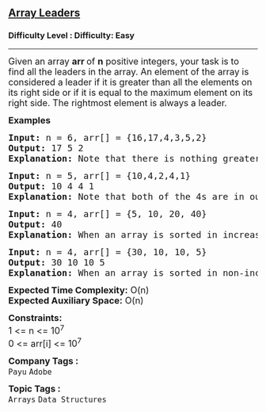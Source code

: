 <h2><a href="https://www.geeksforgeeks.org/problems/leaders-in-an-array-1587115620/1?page=1&status=solved&sortBy=submissions">Array Leaders</a></h2><h3>Difficulty Level : Difficulty: Easy</h3><hr><div class="problems_problem_content__Xm_eO" style="user-select: auto;"><p style="user-select: auto;"><span style="font-size: 18px; user-select: auto;">Given an array&nbsp;<strong style="user-select: auto;">arr&nbsp;</strong>of&nbsp;<strong style="user-select: auto;">n</strong>&nbsp;positive integers, your task is to find all the leaders in the array. An element of the array is considered a leader if it is greater than all the elements on its right side or if it is equal to the maximum element on its right side. The rightmost element is always a leader.</span></p>
<p style="user-select: auto;"><span style="font-size: 18px; user-select: auto;"><strong style="user-select: auto;">Examples<br style="user-select: auto;"></strong></span></p>
<pre style="user-select: auto;"><span style="font-size: 18px; user-select: auto;"><strong style="user-select: auto;">Input: </strong>n = 6, arr[] = {16,17,4,3,5,2}
<strong style="user-select: auto;">Output: </strong>17 5 2<strong style="user-select: auto;">
Explanation: </strong>Note that there is nothing greater on the right side of 17, 5 and, 2.</span>
</pre>
<pre style="user-select: auto;"><span style="font-size: 18px; user-select: auto;"><strong style="user-select: auto;">Input: </strong>n = 5, arr[] = {10,4,2,4,1}
<strong style="user-select: auto;">Output: </strong>10 4 4 1<br style="user-select: auto;"><strong style="user-select: auto;">Explanation:</strong> Note that both of the 4s are in output, as to be a leader an equal element is also allowed on the right. side</span></pre>
<pre style="user-select: auto;"><span style="font-size: 18px; user-select: auto;"><strong style="user-select: auto;">Input: </strong>n = 4, arr[] = {5, 10, 20, 40} <br style="user-select: auto;"><strong style="user-select: auto;">Output: </strong>40<br style="user-select: auto;"><strong style="user-select: auto;">Explanation:</strong> When an array is sorted in increasing order, only the rightmost element is leader.</span></pre>
<pre style="user-select: auto;"><span style="font-size: 18px; user-select: auto;"><strong style="user-select: auto;">Input: </strong>n = 4, arr[] = {30, 10, 10, 5} <br style="user-select: auto;"></span><span style="font-size: 18px; user-select: auto;"><strong style="user-select: auto;">Output: </strong>30 10 10 5<br style="user-select: auto;"><strong style="user-select: auto;">Explanation:</strong> When an array is sorted in non-increasing order, all elements are leaders.</span></pre>
<p style="user-select: auto;"><span style="font-size: 18px; user-select: auto;"><strong style="user-select: auto;">Expected Time Complexity:</strong></span><span style="font-size: 18px; user-select: auto;">&nbsp;O(n)</span><br style="user-select: auto;"><span style="font-size: 18px; user-select: auto;"><strong style="user-select: auto;">Expected Auxiliary Space:</strong>&nbsp;O(n)</span></p>
<p style="user-select: auto;"><span style="font-size: 18px; user-select: auto;"><strong style="user-select: auto;">Constraints:</strong><br style="user-select: auto;">1 &lt;= n&nbsp;&lt;= 10<sup style="user-select: auto;">7</sup><br style="user-select: auto;">0 &lt;= arr[i] &lt;= 10<sup style="user-select: auto;">7</sup></span></p></div><p><span style=font-size:18px><strong>Company Tags : </strong><br><code>Payu</code>&nbsp;<code>Adobe</code>&nbsp;<br><p><span style=font-size:18px><strong>Topic Tags : </strong><br><code>Arrays</code>&nbsp;<code>Data Structures</code>&nbsp;